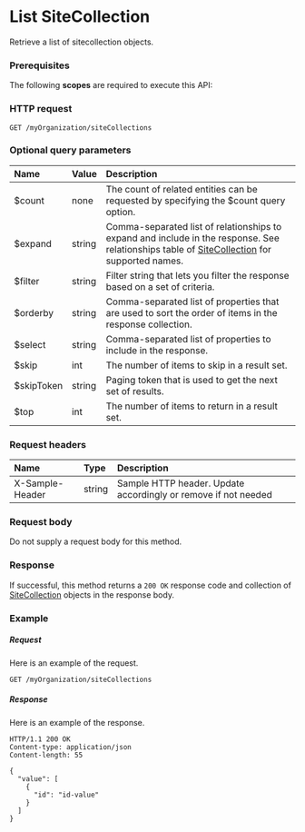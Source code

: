 # List SiteCollection

Retrieve a list of sitecollection objects.
### Prerequisites
The following **scopes** are required to execute this API: 
### HTTP request
<!-- { "blockType": "ignored" } -->
```http
GET /myOrganization/siteCollections
```
### Optional query parameters
|Name|Value|Description|
|:---------------|:--------|:-------|
|$count|none|The count of related entities can be requested by specifying the $count query option.|
|$expand|string|Comma-separated list of relationships to expand and include in the response. See relationships table of [SiteCollection](../resources/sitecollection.md) for supported names. |
|$filter|string|Filter string that lets you filter the response based on a set of criteria.|
|$orderby|string|Comma-separated list of properties that are used to sort the order of items in the response collection.|
|$select|string|Comma-separated list of properties to include in the response.|
|$skip|int|The number of items to skip in a result set.|
|$skipToken|string|Paging token that is used to get the next set of results.|
|$top|int|The number of items to return in a result set.|

### Request headers
| Name       | Type | Description|
|:-----------|:------|:----------|
| X-Sample-Header  | string  | Sample HTTP header. Update accordingly or remove if not needed|

### Request body
Do not supply a request body for this method.
### Response
If successful, this method returns a `200 OK` response code and collection of [SiteCollection](../resources/sitecollection.md) objects in the response body.
### Example
##### Request
Here is an example of the request.
<!-- {
  "blockType": "request",
  "name": "get_sitecollections"
}-->
```http
GET /myOrganization/siteCollections
```
##### Response
Here is an example of the response.
<!-- {
  "blockType": "response",
  "truncated": false,
  "@odata.type": "microsoft.graph.sitecollection",
  "isCollection": true
} -->
```http
HTTP/1.1 200 OK
Content-type: application/json
Content-length: 55

{
  "value": [
    {
      "id": "id-value"
    }
  ]
}
```

<!-- uuid: 8060035e-062d-44ca-b14d-94eae4b43c22
2015-10-25 14:02:53 UTC -->
<!-- {
  "type": "#page.annotation",
  "description": "List SiteCollection",
  "keywords": "",
  "section": "documentation",
  "tocPath": ""
}-->